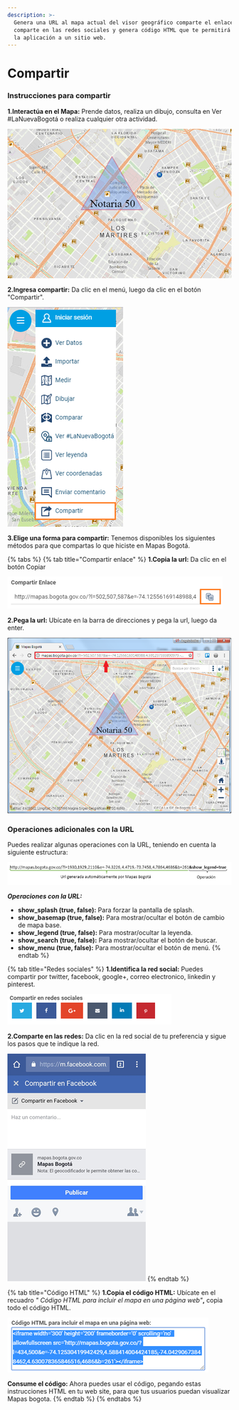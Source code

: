```yaml
---
description: >-
  Genera una URL al mapa actual del visor geográfico comparte el enlace,
  comparte en las redes sociales y genera código HTML que te permitirá integrar
  la aplicación a un sitio web.
---
```


# Compartir

###                                            Instrucciones para compartir

**1.Interactúa en el Mapa:** Prende datos, realiza un dibujo, consulta en Ver \#LaNuevaBogotá o realiza cualquier otra actividad.

![](.gitbook/assets/image%20%28213%29.png)

**2.Ingresa compartir:** Da clic en el menú, luego da clic en el botón "Compartir".

![](.gitbook/assets/image%20%28242%29.png)

**3.Elige una forma para compartir:** Tenemos disponibles los siguientes métodos para que compartas lo que hiciste en Mapas Bogotá.

{% tabs %}
{% tab title="Compartir enlace" %}
**1.Copia la url:** Da clic en el botón Copiar

![](.gitbook/assets/image%20%2862%29.png)

**2.Pega la url:** Ubícate en la barra de direcciones y pega la url, luego da enter.

![](.gitbook/assets/image%20%2890%29.png)

###                                       Operaciones adicionales con la URL

Puedes realizar algunas operaciones con la URL, teniendo en cuenta la siguiente estructura:

![](.gitbook/assets/image%20%287%29.png)

_**Operaciones con la URL:**_

* **show\_splash \(true, false\):** Para forzar la pantalla de splash.
* **show\_basemap \(true, false\):**  Para mostrar/ocultar el botón de cambio de mapa base.
* **show\_legend \(true, false\):** Para mostrar/ocultar la leyenda.
* **show\_search \(true, false\):** Para mostrar/ocultar el botón de buscar.
* **show\_menu \(true, false\):** Para mostrar/ocultar el botón de menú.
{% endtab %}

{% tab title="Redes sociales" %}
**1.Identifica la red social:** Puedes compartir por twitter, facebook, google+, correo electronico, linkedin y pinterest.

![](.gitbook/assets/image%20%2833%29.png)

**2.Comparte en las redes:** Da clic en la red social de tu preferencia y sigue los pasos que te indique la red.

![](.gitbook/assets/image%20%2816%29.png)
{% endtab %}

{% tab title="Código HTML" %}
**1.Copia el código HTML:** Ubícate en el recuadro _" Código HTML para incluir el mapa en una página web"_**,** copia todo el código HTML.

![](.gitbook/assets/image%20%289%29.png)

**Consume el código:** Ahora puedes usar el código, pegando estas instrucciones HTML en tu web site, para que tus usuarios puedan visualizar Mapas bogota.
{% endtab %}
{% endtabs %}





